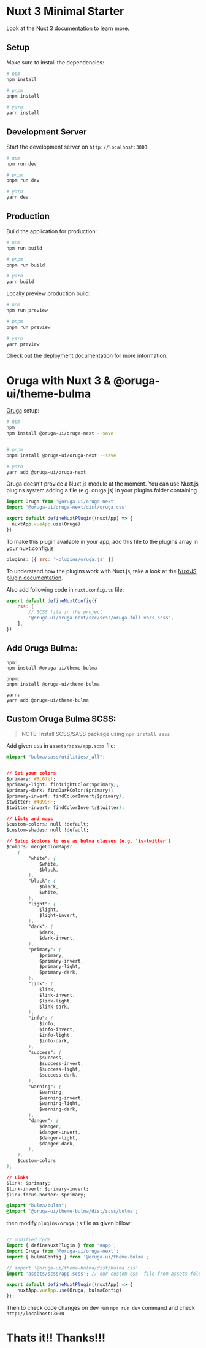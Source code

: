 # Nuxt 3 Minimal Starter

Look at the [Nuxt 3 documentation](https://nuxt.com/docs/getting-started/introduction) to learn more.

## Setup

Make sure to install the dependencies:

```bash
# npm
npm install

# pnpm
pnpm install

# yarn
yarn install
```

## Development Server

Start the development server on `http://localhost:3000`:

```bash
# npm
npm run dev

# pnpm
pnpm run dev

# yarn
yarn dev
```

## Production

Build the application for production:

```bash
# npm
npm run build

# pnpm
pnpm run build

# yarn
yarn build
```

Locally preview production build:

```bash
# npm
npm run preview

# pnpm
pnpm run preview

# yarn
yarn preview
```

Check out the [deployment documentation](https://nuxt.com/docs/getting-started/deployment) for more information.

# Oruga with Nuxt 3 & @oruga-ui/theme-bulma

[Oruga](https://oruga.io/documentation/#setup) setup:

```bash
# npm
npm 
npm install @oruga-ui/oruga-next --save


# pnpm
pnpm install @oruga-ui/oruga-next --save

# yarn
yarn add @oruga-ui/oruga-next
```

Oruga doesn't provide a Nuxt.js module at the moment.
You can use Nuxt.js plugins system adding a file (e.g. oruga.js) in your plugins folder containing

``` js
import Oruga from '@oruga-ui/oruga-next'
import '@oruga-ui/oruga-next/dist/oruga.css'

export default defineNuxtPlugin((nuxtApp) => {
  nuxtApp.vueApp.use(Oruga)
})
```

To make this plugin available in your app, add this file to the plugins array in your nuxt.config.js
``` js
plugins: [{ src: '~plugins/oruga.js' }]
```
To understand how the plugins work with Nuxt.js, take a look at the [NuxtJS plugin documentation](https://v3.nuxtjs.org/guide/directory-structure/plugins/).

Also add following code in ```nuxt.config.ts``` file:

``` js
export default defineNuxtConfig({
    css: [
        // SCSS file in the project
        '@oruga-ui/oruga-next/src/scss/oruga-full-vars.scss',
    ],
})

```

## Add Oruga Bulma:

```
npm:
npm install @oruga-ui/theme-bulma

pnpm:
pnpm install @oruga-ui/theme-bulma

yarn:
yarn add @oruga-ui/theme-bulma
```

## Custom Oruga Bulma SCSS:

> NOTE: Install SCSS/SASS package using ```npm install sass```

Add given css in ```assets/scss/app.scss``` file:

``` css 
@import "bulma/sass/utilities/_all";


// Set your colors
$primary: #8c67ef;
$primary-light: findLightColor($primary);
$primary-dark: findDarkColor($primary);
$primary-invert: findColorInvert($primary);
$twitter: #4099FF;
$twitter-invert: findColorInvert($twitter);

// Lists and maps
$custom-colors: null !default;
$custom-shades: null !default;

// Setup $colors to use as bulma classes (e.g. 'is-twitter')
$colors: mergeColorMaps(
    (
        "white": (
            $white,
            $black,
        ),
        "black": (
            $black,
            $white,
        ),
        "light": (
            $light,
            $light-invert,
        ),
        "dark": (
            $dark,
            $dark-invert,
        ),
        "primary": (
            $primary,
            $primary-invert,
            $primary-light,
            $primary-dark,
        ),
        "link": (
            $link,
            $link-invert,
            $link-light,
            $link-dark,
        ),
        "info": (
            $info,
            $info-invert,
            $info-light,
            $info-dark,
        ),
        "success": (
            $success,
            $success-invert,
            $success-light,
            $success-dark,
        ),
        "warning": (
            $warning,
            $warning-invert,
            $warning-light,
            $warning-dark,
        ),
        "danger": (
            $danger,
            $danger-invert,
            $danger-light,
            $danger-dark,
        ),
    ),
    $custom-colors
);

// Links
$link: $primary;
$link-invert: $primary-invert;
$link-focus-border: $primary;

@import "bulma/bulma";
@import '@oruga-ui/theme-bulma/dist/scss/bulma';
```

then modify ```plugins/oruga.js``` file as given billow:

``` js

// modified code
import { defineNuxtPlugin } from '#app';
import Oruga from '@oruga-ui/oruga-next';
import { bulmaConfig } from '@oruga-ui/theme-bulma';

// import '@oruga-ui/theme-bulma/dist/bulma.css'.
import 'assets/scss/app.scss'; // our custom css  file from assets folder

export default defineNuxtPlugin((nuxtApp) => {
    nuxtApp.vueApp.use(Oruga, bulmaConfig)
});
```
Then to check code changes on dev run ```npm run dev``` command and check ```http://localhost:3000```

# Thats it!! Thanks!!!
